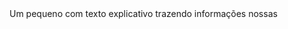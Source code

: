 <head>
  <title>Quem Somos</title>
</head>
Um pequeno com texto explicativo trazendo informações nossas
